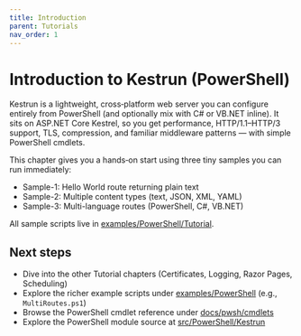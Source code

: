 ```yaml
---
title: Introduction
parent: Tutorials
nav_order: 1
---
```


# Introduction to Kestrun (PowerShell)

Kestrun is a lightweight, cross‑platform web server you can configure entirely from PowerShell
(and optionally mix with C# or VB.NET inline). It sits on ASP.NET Core Kestrel, so you get
performance, HTTP/1.1–HTTP/3 support, TLS, compression, and familiar middleware patterns — with
simple PowerShell cmdlets.

This chapter gives you a hands‑on start using three tiny samples you can run immediately:

- Sample-1: Hello World route returning plain text
- Sample-2: Multiple content types (text, JSON, XML, YAML)
- Sample-3: Multi-language routes (PowerShell, C#, VB.NET)

All sample scripts live in [examples/PowerShell/Tutorial][Tutorial].

## Next steps

- Dive into the other Tutorial chapters (Certificates, Logging, Razor Pages, Scheduling)
- Explore the richer example scripts under [examples/PowerShell][examples/PowerShell] (e.g., `MultiRoutes.ps1`)
- Browse the PowerShell cmdlet reference under [docs/pwsh/cmdlets][docs/pwsh/cmdlets]
- Explore the PowerShell module source at [src/PowerShell/Kestrun][src/PowerShell/Kestrun]

[Tutorial]: https://github.com/Kestrun/Kestrun/blob/main/examples/PowerShell/Tutorial
[src/PowerShell/Kestrun]: https://github.com/Kestrun/Kestrun/blob/main/src/PowerShell/Kestrun
[docs/pwsh/cmdlets]: /pwsh/cmdlets
[examples/PowerShell]: https://github.com/Kestrun/Kestrun/blob/main/examples/PowerShell
